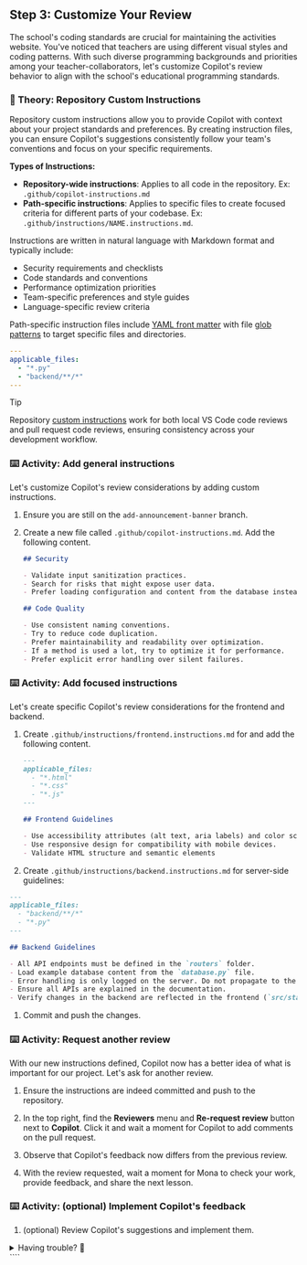 ## Step 3: Customize Your Review

The school's coding standards are crucial for maintaining the activities website. You've noticed that teachers are using different visual styles and coding patterns. With such diverse programming backgrounds and priorities among your teacher-collaborators, let's customize Copilot's review behavior to align with the school's educational programming standards.

### 📖 Theory: Repository Custom Instructions

Repository custom instructions allow you to provide Copilot with context about your project standards and preferences. By creating instruction files, you can ensure Copilot's suggestions consistently follow your team's conventions and focus on your specific requirements.

**Types of Instructions:**

- **Repository-wide instructions**: Applies to all code in the repository. Ex: `.github/copilot-instructions.md`
- **Path-specific instructions**: Applies to specific files to create focused criteria for different parts of your codebase. Ex: `.github/instructions/NAME.instructions.md`.

Instructions are written in natural language with Markdown format and typically include:

- Security requirements and checklists
- Code standards and conventions
- Performance optimization priorities
- Team-specific preferences and style guides
- Language-specific review criteria

Path-specific instruction files include [YAML front matter](https://docs.github.com/en/contributing/writing-for-github-docs/using-yaml-frontmatter) with file [glob patterns](https://code.visualstudio.com/docs/editor/glob-patterns) to target specific files and directories.

```yaml
---
applicable_files:
  - "*.py"
  - "backend/**/*"
---
```

> [!TIP]
> Repository [custom instructions](https://docs.github.com/en/copilot/how-tos/custom-instructions/adding-repository-custom-instructions-for-github-copilot) work for both local VS Code code reviews and pull request code reviews, ensuring consistency across your development workflow.

### ⌨️ Activity: Add general instructions

Let's customize Copilot's review considerations by adding custom instructions.

1. Ensure you are still on the `add-announcement-banner` branch.

1. Create a new file called `.github/copilot-instructions.md`. Add the following content.

   ```markdown
   ## Security

   - Validate input sanitization practices.
   - Search for risks that might expose user data.
   - Prefer loading configuration and content from the database instead of hard coded content. If absolutely necessary, load it from environment variables or a non-committed config file.

   ## Code Quality

   - Use consistent naming conventions.
   - Try to reduce code duplication.
   - Prefer maintainability and readability over optimization.
   - If a method is used a lot, try to optimize it for performance.
   - Prefer explicit error handling over silent failures.
   ```

### ⌨️ Activity: Add focused instructions

Let's create specific Copilot's review considerations for the frontend and backend.

1. Create `.github/instructions/frontend.instructions.md` for and add the following content.

   ```markdown
   ---
   applicable_files:
     - "*.html"
     - "*.css"
     - "*.js"
   ---

   ## Frontend Guidelines

   - Use accessibility attributes (alt text, aria labels) and color schemes.
   - Use responsive design for compatibility with mobile devices.
   - Validate HTML structure and semantic elements
   ```

1. Create `.github/instructions/backend.instructions.md` for server-side guidelines:

```markdown
---
applicable_files:
  - "backend/**/*"
  - "*.py"
---

## Backend Guidelines

- All API endpoints must be defined in the `routers` folder.
- Load example database content from the `database.py` file.
- Error handling is only logged on the server. Do not propagate to the frontend.
- Ensure all APIs are explained in the documentation.
- Verify changes in the backend are reflected in the frontend (`src/static/**`). If possible breaking changes are found, mention them to the developer.
```

1. Commit and push the changes.

### ⌨️ Activity: Request another review

With our new instructions defined, Copilot now has a better idea of what is important for our project. Let's ask for another review.

1. Ensure the instructions are indeed committed and push to the repository.

1. In the top right, find the **Reviewers** menu and **Re-request review** button next to **Copilot**. Click it and wait a moment for Copilot to add comments on the pull request.

1. Observe that Copilot's feedback now differs from the previous review.

1. With the review requested, wait a moment for Mona to check your work, provide feedback, and share the next lesson.

### ⌨️ Activity: (optional) Implement Copilot's feedback

1. (optional) Review Copilot's suggestions and implement them.

<details>
<summary>Having trouble? 🤷</summary><br/>

- Make sure instruction files are in the `.github/` directory and use the `.instructions.md` file extension.

</details>
````
